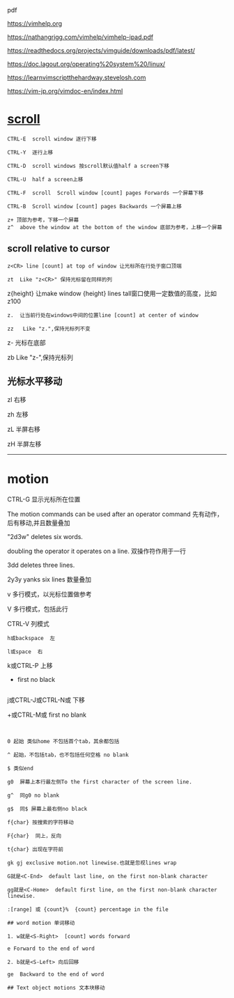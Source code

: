 pdf

https://vimhelp.org

https://nathangrigg.com/vimhelp/vimhelp-ipad.pdf

https://readthedocs.org/projects/vimguide/downloads/pdf/latest/

https://doc.lagout.org/operating%20system%20/linux/

https://learnvimscriptthehardway.stevelosh.com

https://vim-jp.org/vimdoc-en/index.html

# [scroll](https://vimhelp.org/scroll.txt.html)

```
CTRL-E  scroll window 逐行下移

CTRL-Y  逐行上移
```

```
CTRL-D  scroll windows 按scroll默认值half a screen下移 

CTRL-U  half a screen上移
```

```
CTRL-F  scroll  Scroll window [count] pages Forwards 一个屏幕下移

CTRL-B  Scroll window [count] pages Backwards 一个屏幕上移
```

```
z+ 顶部为参考，下移一个屏幕
z^  above the window at the bottom of the window 底部为参考，上移一个屏幕
```

## scroll relative to cursor

```
z<CR> line [count] at top of window 让光标所在行处于窗口顶端

zt  Like "z<CR>" 保持光标留在同样的列
```

z{height}<CR> 让make window {height} lines tall窗口使用一定数值的高度，比如z100

```
z.  让当前行处在windows中间的位置line [count] at center of window 

zz   Like "z.",保持光标列不变
```

z-  光标在底部

zb  Like "z-",保持光标列


## 光标水平移动

zl  右移

zh	左移

zL  半屏右移

zH  半屏左移

---

# motion

CTRL-G  显示光标所在位置

The motion commands can be used after an operator command
先有动作，后有移动,并且数量叠加

"2d3w" deletes six words.

doubling the operator it operates on a line. 双操作符作用于一行

3dd deletes three lines.

2y3y yanks six lines  数量叠加

v 多行模式，以光标位置做参考

V 多行模式，包括此行

CTRL-V  列模式

```
h或backspace  左

l或space  右

```
k或CTRL-P 上移

- first no black
```

```
j或CTRL-J或CTRL-N或  下移

+或CTRL-M或<CR>  first no blank
```


0 起始 类似home 不包括首个tab，其余都包括

^ 起始，不包括tab，也不包括任何空格 no blank

$ 类似end

g0  屏幕上本行最左侧To the first character of the screen line.

g^  同g0 no blank

g$  同$ 屏幕上最右侧no black

f{char} 按搜索的字符移动

F{char}  同上，反向

t{char} 出现在字符前

gk gj exclusive motion.not linewise.也就是忽视lines wrap

G就是<C-End>  default last line, on the first non-blank character

gg就是<C-Home>  default first line, on the first non-blank character linewise.

:[range] 或 {count}%  {count} percentage in the file

## word motion 单词移动

1. w就是<S-Right>  [count] words forward

e Forward to the end of word

2. b就是<S-Left> 向后回移

ge  Backward to the end of word 

## Text object motions 文本块移动

